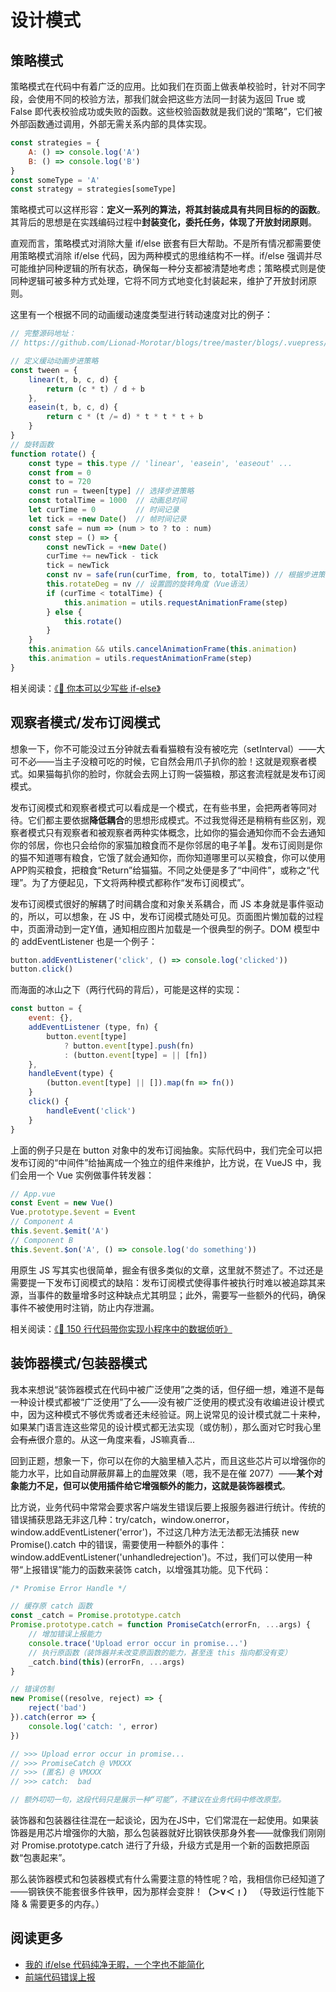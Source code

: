 # 设计模式

## 策略模式

策略模式在代码中有着广泛的应用。比如我们在页面上做表单校验时，针对不同字段，会使用不同的校验方法，那我们就会把这些方法同一封装为返回 True 或 False 即代表校验成功或失败的函数。这些校验函数就是我们说的“策略”，它们被外部函数通过调用，外部无需关系内部的具体实现。

```js
const strategies = {
    A: () => console.log('A')
    B: () => console.log('B')
}
const someType = 'A'
const strategy = strategies[someType]
```

策略模式可以这样形容：**定义一系列的算法，将其封装成具有共同目标的的函数**。其背后的思想是在实践编码过程中**封装变化，委托任务，体现了开放封闭原则**。

直观而言，策略模式对消除大量 if/else 嵌套有巨大帮助。不是所有情况都需要使用策略模式消除 if/else 代码，因为两种模式的思维结构不一样。if/else 强调并尽可能维护同种逻辑的所有状态，确保每一种分支都被清楚地考虑；策略模式则是使同种逻辑可被多种方式处理，它将不同方式地变化封装起来，维护了开放封闭原则。

这里有一个根据不同的动画缓动速度类型进行转动速度对比的例子：

<Article-G200708-Animation />

```js
// 完整源码地址：
// https://github.com/Lionad-Morotar/blogs/tree/master/blogs/.vuepress/components/Article/G200708/Animation.vue

// 定义缓动动画步进策略
const tween = {
    linear(t, b, c, d) {
        return (c * t) / d + b  
    },
    easein(t, b, c, d) {
        return c * (t /= d) * t * t * t + b
    }
}
// 旋转函数
function rotate() {
    const type = this.type // 'linear', 'easein', 'easeout' ...
    const from = 0
    const to = 720
    const run = tween[type] // 选择步进策略
    const totalTime = 1000  // 动画总时间
    let curTime = 0         // 时间记录
    let tick = +new Date()  // 帧时间记录
    const safe = num => (num > to ? to : num)
    const step = () => {
        const newTick = +new Date()
        curTime += newTick - tick
        tick = newTick
        const nv = safe(run(curTime, from, to, totalTime)) // 根据步进策略计算当前时间预计的旋转角度
        this.rotateDeg = nv // 设置圆的旋转角度（Vue语法）
        if (curTime < totalTime) {
            this.animation = utils.requestAnimationFrame(step)
        } else {
            this.rotate()
        }
    }
    this.animation && utils.cancelAnimationFrame(this.animation)
    this.animation = utils.requestAnimationFrame(step)
}
```

相关阅读：[《📝 你本可以少写些 if-else》](/articles/%E4%BD%A0%E6%9C%AC%E5%8F%AF%E4%BB%A5%E5%B0%91%E5%86%99%E4%BA%9Bif-else.html)

## 观察者模式/发布订阅模式

想象一下，你不可能没过五分钟就去看看猫粮有没有被吃完（setInterval）——大可不必——当主子没粮可吃的时候，它自然会用爪子扒你的脸！这就是观察者模式。如果猫每扒你的脸时，你就会去网上订购一袋猫粮，那这套流程就是发布订阅模式。

发布订阅模式和观察者模式可以看成是一个模式，在有些书里，会把两者等同对待。它们都主要依据**降低耦合**的思想形成模式。不过我觉得还是稍稍有些区别，观察者模式只有观察者和被观察者两种实体概念，比如你的猫会通知你而不会去通知你的邻居，你也只会给你的家猫加粮食而不是你邻居的电子羊🐏。发布订阅则是你的猫不知道哪有粮食，它饿了就会通知你，而你知道哪里可以买粮食，你可以使用APP购买粮食，把粮食“Return”给猫猫。不同之处便是多了“中间件”，或称之“代理”。为了方便起见，下文将两种模式都称作“发布订阅模式”。

发布订阅模式很好的解耦了时间耦合度和对象关系耦合，而 JS 本身就是事件驱动的，所以，可以想象，在 JS 中，发布订阅模式随处可见。页面图片懒加载的过程中，页面滑动到一定Y值，通知相应图片加载是一个很典型的例子。DOM 模型中的 addEventListener 也是一个例子：

```js
button.addEventListener('click', () => console.log('clicked'))
button.click()
```

而海面的冰山之下（两行代码的背后），可能是这样的实现：

```js
const button = {
    event: {},
    addEventListener (type, fn) {
        button.event[type]
            ? button.event[type].push(fn)
            : (button.event[type] = || [fn])
    },
    handleEvent(type) {
        (button.event[type] || []).map(fn => fn())
    }
    click() {
        handleEvent('click')
    }
}
```

上面的例子只是在 button 对象中的发布订阅抽象。实际代码中，我们完全可以把发布订阅的“中间件”给抽离成一个独立的组件来维护，比方说，在 VueJS 中，我们会用一个 Vue 实例做事件转发器：

```js
// App.vue
const Event = new Vue()
Vue.prototype.$event = Event
// Component A
this.$event.$emit('A')
// Component B
this.$event.$on('A', () => console.log('do something'))
```

用原生 JS 写其实也很简单，掘金有很多类似的文章，这里就不赘述了。不过还是需要提一下发布订阅模式的缺陷：发布订阅模式使得事件被执行时难以被追踪其来源，当事件的数量增多时这种缺点尤其明显；此外，需要写一些额外的代码，确保事件不被使用时注销，防止内存泄漏。

相关阅读：[《🚀 150 行代码带你实现小程序中的数据侦听》](/articles/150%E8%A1%8C%E4%BB%A3%E7%A0%81%E5%B8%A6%E4%BD%A0%E5%AE%9E%E7%8E%B0%E5%B0%8F%E7%A8%8B%E5%BA%8F%E4%B8%AD%E7%9A%84%E6%95%B0%E6%8D%AE%E4%BE%A6%E5%90%AC.html)

## 装饰器模式/包装器模式

我本来想说“装饰器模式在代码中被广泛使用”之类的话，但仔细一想，难道不是每一种设计模式都被“广泛使用”了么——没有被广泛使用的模式没有收编进设计模式中，因为这种模式不够优秀或者还未经验证。网上说常见的设计模式就二十来种，如果某门语言连这些常见的设计模式都无法实现（或仿制），那么面对它时我心里会<del>有点</del>很介意的。从这一角度来看，JS嘛真香...

回到正题，想象一下，你可以在你的大脑里植入芯片，而且这些芯片可以增强你的能力水平，比如自动屏蔽屏幕上的血腥效果（嗯，我不是在催 2077）——**某个对象能力不足，但可以使用插件给它增强额外的能力，这就是装饰器模式**。

比方说，业务代码中常常会要求客户端发生错误后要上报服务器进行统计。传统的错误捕获思路无非这几种：try/catch，window.onerror，window.addEventListener('error')，不过这几种方法无法都无法捕获 new Promise().catch 中的错误，需要使用一种额外的事件：window.addEventListener('unhandledrejection')。不过，我们可以使用一种带“上报错误”能力的函数来装饰 catch，以增强其功能。见下代码：

```js
/* Promise Error Handle */

// 缓存原 catch 函数
const _catch = Promise.prototype.catch 
Promise.prototype.catch = function PromiseCatch(errorFn, ...args) {
    // 增加错误上报能力
    console.trace('Upload error occur in promise...')
    // 执行原函数（装饰器并未改变原函数的能力，甚至连 this 指向都没有变）
    _catch.bind(this)(errorFn, ...args)
}

// 错误仿制
new Promise((resolve, reject) => {
    reject('bad')
}).catch(error => {
    console.log('catch: ', error)
})

// >>> Upload error occur in promise...
// >>> PromiseCatch @ VMXXX
// >>> (匿名) @ VMXXX
// >>> catch:  bad

// 额外叨叨一句，这段代码只是展示一种“可能”，不建议在业务代码中修改原型。
```

装饰器和包装器往往混在一起谈论，因为在JS中，它们常混在一起使用。如果装饰器是用芯片增强你的大脑，那么包装器就好比钢铁侠那身外套——就像我们刚刚对 Promise.prototype.catch 进行了升级，升级方式是用一个新的函数把原函数“包裹起来”。

那么装饰器模式和包装器模式有什么需要注意的特性呢？哈，我相信你已经知道了——钢铁侠不能套很多件铁甲，因为那样会变胖！**（＞v＜﹗）** （导致运行性能下降 & 需要更多的内存。）

## 阅读更多

* [我的 if/else 代码纯净无暇，一个字也不能简化](https://www.sohu.com/a/285163368_129720)
* [前端代码错误上报](https://juejin.im/post/5c98cd63f265da611b1edcf2)